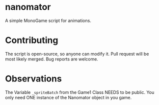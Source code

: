 # nanomator
A simple MonoGame script for animations.

# Contributing
The script is open-source, so anyone can modify it.
Pull request will be most likely merged. Bug reports are welcome.

# Observations
The Variable `_spriteBatch` from the Game1 Class NEEDS to be public.
You only need ONE instance of the Nanomator object in you game.
